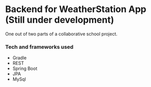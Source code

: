# Backend for WeatherStation App (Still under development)

One out of two parts of a collaborative school project.

### Tech and frameworks used

* Gradle
* REST
* Spring Boot
* JPA
* MySql

